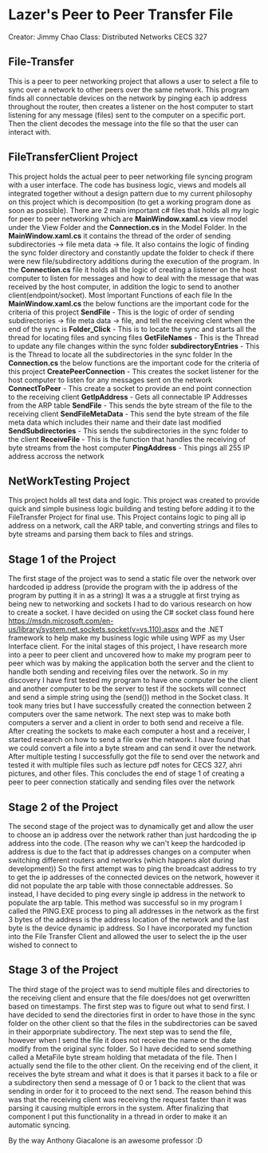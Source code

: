 # Lazer's Peer to Peer Transfer File
Creator: Jimmy Chao
Class: Distributed Networks CECS 327

## File-Transfer
This is a peer to peer networking project that allows a user to select a file to sync over a network to other peers over 
the same network. This program finds all connectable devices on the network by pinging each ip address throughout the router, then
creates a listener on the host computer to start listening for any message (files) sent to the computer on a specific port. Then the 
client decodes the message into the file so that the user can interact with.

## FileTransferClient Project
This project holds the actual peer to peer networking file syncing program with a user interface. The code has business logic, views
and models all integrated together without a design pattern due to my current philosophy on this project which is decomposition 
(to get a working program done as soon as possible). There are 2 main important c# files that holds all my logic for peer to peer networking
which are **MainWindow.xaml.cs** view model under the View Folder and the **Connection.cs** in the Model Folder. In the **MainWindow.xaml.cs**
it contains the thread of the order of sending subdirectories -> file meta data -> file. It also contains the logic of finding the sync
folder directory and constantly update the folder to check if there were new file/subdirectory additions during the execution of the program.
In the **Connection.cs** file it holds all the logic of creating a listener on the host computer to listen for messages and how to deal with the 
message that was received by the host computer, in addition the logic to send to another client(endpoint/socket).
Most Important Functions of each file
In the **MainWindow.xaml.cs** the below functions are the important code for the criteria of this project
**SendFile** - This is the logic of order of sending subdirectories -> file meta data -> file, and tell the receiving clent when the end of the sync is
**Folder_Click** - This is to locate the sync and starts all the thread for locating files and syncing files
**GetFileNames** - This is the Thread to update any file changes within the sync folder
**subdirectoryEntries** - This is the Thread to locate all the subdirectories in the sync folder
In the **Connection.cs** the below functions are the important code for the criteria of this project
**CreatePeerConnection** - This creates the socket listener for the host computer to listen for any messages sent on the network
**ConnectToPeer** - This create a socket to provide an end point connection to the receiving client 
**GetIpAddress** - Gets all connectable IP Addresses from the ARP table
**SendFile** - This sends the byte stream of the file to the receiving client
**SendFileMetaData** - This send the byte stream of the file meta data which includes their name and their date last modified
**SendSubdirectories** - This sends the subdirectories in the sync folder to the client
**ReceiveFile** - This is the function that handles the receiving of byte streams from the host computer
**PingAddress** - This pings all 255 IP address accross the network

## NetWorkTesting Project
This project holds all test data and logic. This project was created to provide quick and simple business logic building and testing before
adding it to the FileTransfer Project for final use. This Project contains logic to ping all ip address on a network, call the ARP table,
and converting strings and files to byte streams and parsing them back to files and strings.

## Stage 1 of the Project
The first stage of the project was to send a static file over the network over hardcoded ip address (provide the program with the ip address of the program by putting it in as a string)
It was a a struggle at first trying as being new to networking and sockets I had to do various research on how to create a socket. I have decided on using the C# socket class found here
https://msdn.microsoft.com/en-us/library/system.net.sockets.socket(v=vs.110).aspx 
and the .NET framework to help make my business logic while using WPF as my User Interface client. For the inital stages of this project, I have research more into a peer to peer client
and uncovered how to make my program peer to peer which was by making the application both the server and the client to handle both sending and receiving files over the network. So in my
discovery I have first tested my program to have one computer be the client and another computer to be the server to test if the sockets will connect and send a simple string using the (send()) 
method in the Socket class. It took many tries but I have successfully created the connection between 2 computers over the same network. The next step was to make both computers a server and a client
in order to both send and receive a file. After creating the sockets to make each computer a host and a receiver, I started research on how to send a file over the network. I have found 
that we could convert a file into a byte stream and can send it over the network. After multiple testing I successfully got the file to send over the network and tested it with multiple files such as
lecture pdf notes for CECS 327, ahri pictures, and other files. This concludes the end of stage 1 of creating a peer to peer connection statically and sending files over the network

## Stage 2 of the Project
The second stage of the project was to dynamically get and allow the user to choose an ip address over the network rather than just hardcoding the ip address into the code. (The reason why 
we can't keep the hardcoded ip address is due to the fact that ip addresses changes on a computer when switching different routers and networks (which happens alot during development))
So the first attempt was to ping the broadcast address to try to get the ip addresses of the connected devices on the network, however it did not populate the arp table with those connectable
addresses. So instead, I have decided to ping every single ip address in the network to populate the arp table. This method was successful so in my program I called the PING.EXE process to ping all addresses 
in the network as the first 3 bytes of the address is the address location of the network and the last byte is the device dynamic ip address. So I have incorporated my function into the File Transfer Client and allowed
the user to select the ip the user wished to connect to

## Stage 3 of the Project
The third stage of the project was to send multiple files and directories to the receiving client and ensure that the file does/does not get overwritten based on timestamps.
The first step was to figure out what to send first. I have decided to send the directories first in order to have those in the sync folder on the other client so that the files
in the subdirectories can be saved in their apporpriate subdirectory. The next step was to send the file, however when I send the file it does not receive the name or the date modify
from the original sync folder. So I have decided to send something called a MetaFile byte stream holding that metadata of the file. Then I actually send the file to the other client.
On the receiving end of the client, it receives the byte stream and what it does is that it parses it back to a file or a subdirectory then send a message of 0 or 1 back to the client that
was sending in order for it to proceed to the next send. The reason behind this was that the receiving client was receiving the request faster than it was parsing it causing multiple
errors in the system. After finalizing that component I put this functionality in a thread in order to make it an automatic syncing.

By the way Anthony Giacalone is an awesome professor :D 